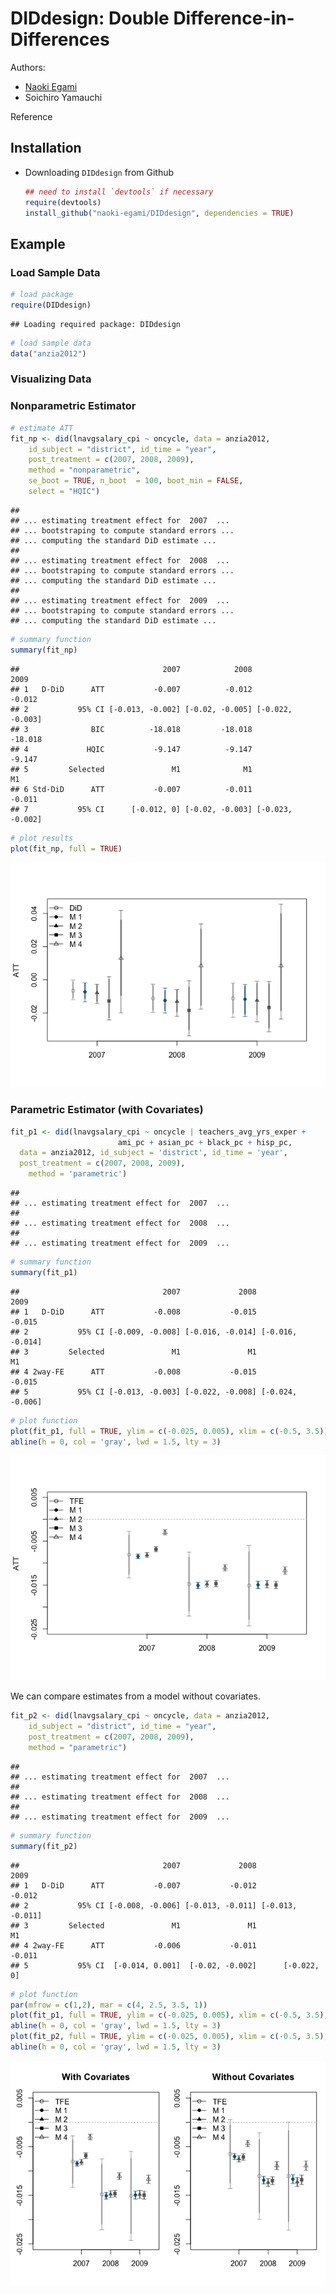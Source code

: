 DIDdesign: Double Difference-in-Differences
===========================================

Authors:

-   [Naoki Egami](https://scholar.princeton.edu/negami/home)
-   Soichiro Yamauchi

Reference

Installation
------------

-   Downloading `DIDdesign` from Github

    ``` r
    ## need to install `devtools` if necessary
    require(devtools)
    install_github("naoki-egami/DIDdesign", dependencies = TRUE)
    ```

Example
-------

### Load Sample Data

``` r
# load package 
require(DIDdesign)
```

    ## Loading required package: DIDdesign

``` r
# load sample data 
data("anzia2012")
```

### Visualizing Data

### Nonparametric Estimator

``` r
# estimate ATT 
fit_np <- did(lnavgsalary_cpi ~ oncycle, data = anzia2012,
    id_subject = "district", id_time = "year",
    post_treatment = c(2007, 2008, 2009),
    method = "nonparametric",
    se_boot = TRUE, n_boot  = 100, boot_min = FALSE,
    select = "HQIC")
```

    ## 
    ## ... estimating treatment effect for  2007  ...
    ## ... bootstraping to compute standard errors ...
    ## ... computing the standard DiD estimate ...
    ## 
    ## ... estimating treatment effect for  2008  ...
    ## ... bootstraping to compute standard errors ...
    ## ... computing the standard DiD estimate ...
    ## 
    ## ... estimating treatment effect for  2009  ...
    ## ... bootstraping to compute standard errors ...
    ## ... computing the standard DiD estimate ...

``` r
# summary function 
summary(fit_np)
```

    ##                                2007            2008             2009
    ## 1   D-DiD      ATT           -0.007          -0.012           -0.012
    ## 2           95% CI [-0.013, -0.002] [-0.02, -0.005] [-0.022, -0.003]
    ## 3              BIC          -18.018         -18.018          -18.018
    ## 4             HQIC           -9.147          -9.147           -9.147
    ## 5         Selected               M1              M1               M1
    ## 6 Std-DiD      ATT           -0.007          -0.011           -0.011
    ## 7           95% CI      [-0.012, 0] [-0.02, -0.003] [-0.023, -0.002]

``` r
# plot results 
plot(fit_np, full = TRUE)
```

![](README_files/figure-markdown_github/unnamed-chunk-2-1.png)

### Parametric Estimator (with Covariates)

``` r
fit_p1 <- did(lnavgsalary_cpi ~ oncycle | teachers_avg_yrs_exper + 
                        ami_pc + asian_pc + black_pc + hisp_pc,
  data = anzia2012, id_subject = 'district', id_time = 'year', 
  post_treatment = c(2007, 2008, 2009), 
    method = 'parametric')
```

    ## 
    ## ... estimating treatment effect for  2007  ...
    ## 
    ## ... estimating treatment effect for  2008  ...
    ## 
    ## ... estimating treatment effect for  2009  ...

``` r
# summary function 
summary(fit_p1)
```

    ##                                2007             2008             2009
    ## 1   D-DiD      ATT           -0.008           -0.015           -0.015
    ## 2           95% CI [-0.009, -0.008] [-0.016, -0.014] [-0.016, -0.014]
    ## 3         Selected               M1               M1               M1
    ## 4 2way-FE      ATT           -0.008           -0.015           -0.015
    ## 5           95% CI [-0.013, -0.003] [-0.022, -0.008] [-0.024, -0.006]

``` r
# plot function 
plot(fit_p1, full = TRUE, ylim = c(-0.025, 0.005), xlim = c(-0.5, 3.5))
abline(h = 0, col = 'gray', lwd = 1.5, lty = 3)
```

![](README_files/figure-markdown_github/unnamed-chunk-4-1.png)

We can compare estimates from a model without covariates.

``` r
fit_p2 <- did(lnavgsalary_cpi ~ oncycle, data = anzia2012,
    id_subject = "district", id_time = "year",
    post_treatment = c(2007, 2008, 2009),
    method = "parametric")
```

    ## 
    ## ... estimating treatment effect for  2007  ...
    ## 
    ## ... estimating treatment effect for  2008  ...
    ## 
    ## ... estimating treatment effect for  2009  ...

``` r
# summary function 
summary(fit_p2)
```

    ##                                2007             2008             2009
    ## 1   D-DiD      ATT           -0.007           -0.012           -0.012
    ## 2           95% CI [-0.008, -0.006] [-0.013, -0.011] [-0.013, -0.011]
    ## 3         Selected               M1               M1               M1
    ## 4 2way-FE      ATT           -0.006           -0.011           -0.011
    ## 5           95% CI  [-0.014, 0.001]  [-0.02, -0.002]      [-0.022, 0]

``` r
# plot function 
par(mfrow = c(1,2), mar = c(4, 2.5, 3.5, 1))
plot(fit_p1, full = TRUE, ylim = c(-0.025, 0.005), xlim = c(-0.5, 3.5), main = "With Covariates")
abline(h = 0, col = 'gray', lwd = 1.5, lty = 3)
plot(fit_p2, full = TRUE, ylim = c(-0.025, 0.005), xlim = c(-0.5, 3.5), main = 'Without Covariates')
abline(h = 0, col = 'gray', lwd = 1.5, lty = 3)
```

![](README_files/figure-markdown_github/unnamed-chunk-6-1.png)
